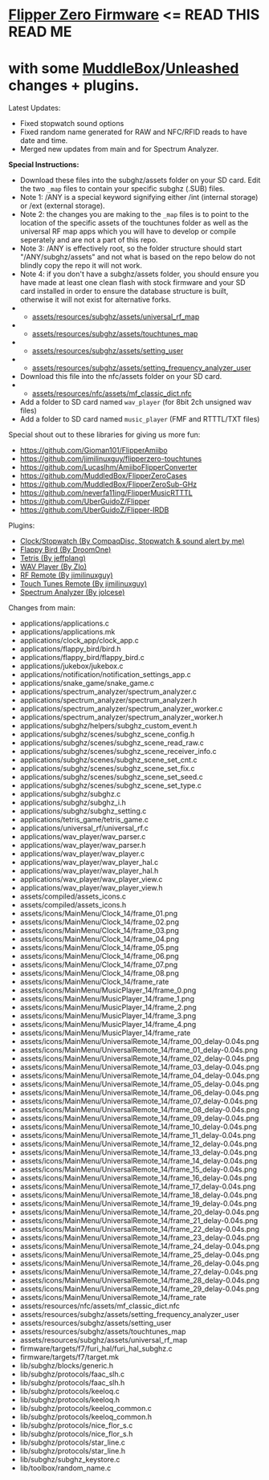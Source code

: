 
# [Flipper Zero Firmware](https://github.com/flipperdevices/flipperzero-firmware/blob/dev/ReadMe.md) <= READ THIS READ ME

# with some [MuddleBox](https://github.com/MuddledBox/flipperzero-firmware)/[Unleashed](https://github.com/Eng1n33r/flipperzero-firmware/tree/v0.58.1-CodeGrabber) changes + plugins.

Latest Updates:
- Fixed stopwatch sound options
- Fixed random name generated for RAW and NFC/RFID reads to have date and time.
- Merged new updates from main and for Spectrum Analyzer.

**Special Instructions:**
- Download these files into the subghz/assets folder on your SD card. Edit the two `_map` files to contain your specific subghz (.SUB) files.
- Note 1: /ANY is a special keyword signifying either /int (internal storage) or /ext (external storage).
- Note 2: the changes you are making to the `_map` files is to point to the location of the specific assets of the touchtunes folder as well as the universal RF map apps which you will have to develop or compile seperately and are not a part of this repo. 
- Note 3: /ANY is effectively root, so the folder structure should start "/ANY/subghz/assets" and not what is based on the repo below do not blindly copy the repo it will not work.
- Note 4: if you don't have a subghz/assets folder, you should ensure you have made at least one clean flash with stock firmware and your SD card installed in order to ensure the database structure is built, otherwise it will not exist for alternative forks.
- - [assets/resources/subghz/assets/universal_rf_map](https://github.com/RogueMaster/flipperzero-firmware-wPlugins/blob/dev/assets/resources/subghz/assets/universal_rf_map)
- - [assets/resources/subghz/assets/touchtunes_map](https://github.com/RogueMaster/flipperzero-firmware-wPlugins/blob/dev/assets/resources/subghz/assets/touchtunes_map)
- - [assets/resources/subghz/assets/setting_user](https://github.com/RogueMaster/flipperzero-firmware-wPlugins/blob/dev/assets/resources/subghz/assets/setting_user)
- - [assets/resources/subghz/assets/setting_frequency_analyzer_user](https://github.com/RogueMaster/flipperzero-firmware-wPlugins/blob/dev/assets/resources/subghz/assets/setting_frequency_analyzer_user)
- Download this file into the nfc/assets folder on your SD card. 
- - [assets/resources/nfc/assets/mf_classic_dict.nfc](https://github.com/RogueMaster/flipperzero-firmware-wPlugins/blob/dev/assets/resources/nfc/assets/mf_classic_dict.nfc)
- Add a folder to SD card named `wav_player` (for 8bit 2ch unsigned wav files) 
- Add a folder to SD card named `music_player` (FMF and RTTTL/TXT files)

Special shout out to these libraries for giving us more fun:
- https://github.com/Gioman101/FlipperAmiibo
- https://github.com/jimilinuxguy/flipperzero-touchtunes
- https://github.com/Lucaslhm/AmiiboFlipperConverter
- https://github.com/MuddledBox/FlipperZeroCases
- https://github.com/MuddledBox/FlipperZeroSub-GHz
- https://github.com/neverfa11ing/FlipperMusicRTTTL
- https://github.com/UberGuidoZ/Flipper
- https://github.com/UberGuidoZ/Flipper-IRDB

Plugins:
- [Clock/Stopwatch (By CompaqDisc, Stopwatch & sound alert by me)](https://gist.github.com/CompaqDisc/4e329c501bd03c1e801849b81f48ea61)
- [Flappy Bird (By DroomOne)](https://github.com/DroomOne/flipperzero-firmware/tree/dev/applications/flappy_bird)
- [Tetris (By jeffplang)](https://github.com/jeffplang/flipperzero-firmware/tree/tetris_game/applications/tetris_game)
- [WAV Player (By Zlo)](https://github.com/flipperdevices/flipperzero-firmware/tree/zlo/wav-player)
- [RF Remote (By jimilinuxguy)](https://github.com/jimilinuxguy/flipperzero-universal-rf-remote/tree/main/applications/universal_rf)
- [Touch Tunes Remote (By jimilinuxguy)](https://github.com/jimilinuxguy/flipperzero-universal-rf-remote/tree/028d615c83f059bb2c905530ddb3d4efbd3cbcae/applications/jukebox)
- [Spectrum Analyzer (By jolcese)](https://github.com/jolcese/flipperzero-firmware/tree/spectrum/applications/spectrum_analyzer)

Changes from main: 
 - applications/applications.c
 - applications/applications.mk
 - applications/clock_app/clock_app.c
 - applications/flappy_bird/bird.h
 - applications/flappy_bird/flappy_bird.c
 - applications/jukebox/jukebox.c
 - applications/notification/notification_settings_app.c
 - applications/snake_game/snake_game.c
 - applications/spectrum_analyzer/spectrum_analyzer.c
 - applications/spectrum_analyzer/spectrum_analyzer.h
 - applications/spectrum_analyzer/spectrum_analyzer_worker.c
 - applications/spectrum_analyzer/spectrum_analyzer_worker.h
 - applications/subghz/helpers/subghz_custom_event.h
 - applications/subghz/scenes/subghz_scene_config.h
 - applications/subghz/scenes/subghz_scene_read_raw.c
 - applications/subghz/scenes/subghz_scene_receiver_info.c
 - applications/subghz/scenes/subghz_scene_set_cnt.c
 - applications/subghz/scenes/subghz_scene_set_fix.c
 - applications/subghz/scenes/subghz_scene_set_seed.c
 - applications/subghz/scenes/subghz_scene_set_type.c
 - applications/subghz/subghz.c
 - applications/subghz/subghz_i.h
 - applications/subghz/subghz_setting.c
 - applications/tetris_game/tetris_game.c
 - applications/universal_rf/universal_rf.c
 - applications/wav_player/wav_parser.c
 - applications/wav_player/wav_parser.h
 - applications/wav_player/wav_player.c
 - applications/wav_player/wav_player_hal.c
 - applications/wav_player/wav_player_hal.h
 - applications/wav_player/wav_player_view.c
 - applications/wav_player/wav_player_view.h
 - assets/compiled/assets_icons.c
 - assets/compiled/assets_icons.h
 - assets/icons/MainMenu/Clock_14/frame_01.png
 - assets/icons/MainMenu/Clock_14/frame_02.png
 - assets/icons/MainMenu/Clock_14/frame_03.png
 - assets/icons/MainMenu/Clock_14/frame_04.png
 - assets/icons/MainMenu/Clock_14/frame_05.png
 - assets/icons/MainMenu/Clock_14/frame_06.png
 - assets/icons/MainMenu/Clock_14/frame_07.png
 - assets/icons/MainMenu/Clock_14/frame_08.png
 - assets/icons/MainMenu/Clock_14/frame_rate
 - assets/icons/MainMenu/MusicPlayer_14/frame_0.png
 - assets/icons/MainMenu/MusicPlayer_14/frame_1.png
 - assets/icons/MainMenu/MusicPlayer_14/frame_2.png
 - assets/icons/MainMenu/MusicPlayer_14/frame_3.png
 - assets/icons/MainMenu/MusicPlayer_14/frame_4.png
 - assets/icons/MainMenu/MusicPlayer_14/frame_rate
 - assets/icons/MainMenu/UniversalRemote_14/frame_00_delay-0.04s.png
 - assets/icons/MainMenu/UniversalRemote_14/frame_01_delay-0.04s.png
 - assets/icons/MainMenu/UniversalRemote_14/frame_02_delay-0.04s.png
 - assets/icons/MainMenu/UniversalRemote_14/frame_03_delay-0.04s.png
 - assets/icons/MainMenu/UniversalRemote_14/frame_04_delay-0.04s.png
 - assets/icons/MainMenu/UniversalRemote_14/frame_05_delay-0.04s.png
 - assets/icons/MainMenu/UniversalRemote_14/frame_06_delay-0.04s.png
 - assets/icons/MainMenu/UniversalRemote_14/frame_07_delay-0.04s.png
 - assets/icons/MainMenu/UniversalRemote_14/frame_08_delay-0.04s.png
 - assets/icons/MainMenu/UniversalRemote_14/frame_09_delay-0.04s.png
 - assets/icons/MainMenu/UniversalRemote_14/frame_10_delay-0.04s.png
 - assets/icons/MainMenu/UniversalRemote_14/frame_11_delay-0.04s.png
 - assets/icons/MainMenu/UniversalRemote_14/frame_12_delay-0.04s.png
 - assets/icons/MainMenu/UniversalRemote_14/frame_13_delay-0.04s.png
 - assets/icons/MainMenu/UniversalRemote_14/frame_14_delay-0.04s.png
 - assets/icons/MainMenu/UniversalRemote_14/frame_15_delay-0.04s.png
 - assets/icons/MainMenu/UniversalRemote_14/frame_16_delay-0.04s.png
 - assets/icons/MainMenu/UniversalRemote_14/frame_17_delay-0.04s.png
 - assets/icons/MainMenu/UniversalRemote_14/frame_18_delay-0.04s.png
 - assets/icons/MainMenu/UniversalRemote_14/frame_19_delay-0.04s.png
 - assets/icons/MainMenu/UniversalRemote_14/frame_20_delay-0.04s.png
 - assets/icons/MainMenu/UniversalRemote_14/frame_21_delay-0.04s.png
 - assets/icons/MainMenu/UniversalRemote_14/frame_22_delay-0.04s.png
 - assets/icons/MainMenu/UniversalRemote_14/frame_23_delay-0.04s.png
 - assets/icons/MainMenu/UniversalRemote_14/frame_24_delay-0.04s.png
 - assets/icons/MainMenu/UniversalRemote_14/frame_25_delay-0.04s.png
 - assets/icons/MainMenu/UniversalRemote_14/frame_26_delay-0.04s.png
 - assets/icons/MainMenu/UniversalRemote_14/frame_27_delay-0.04s.png
 - assets/icons/MainMenu/UniversalRemote_14/frame_28_delay-0.04s.png
 - assets/icons/MainMenu/UniversalRemote_14/frame_29_delay-0.04s.png
 - assets/icons/MainMenu/UniversalRemote_14/frame_rate
 - assets/resources/nfc/assets/mf_classic_dict.nfc
 - assets/resources/subghz/assets/setting_frequency_analyzer_user
 - assets/resources/subghz/assets/setting_user
 - assets/resources/subghz/assets/touchtunes_map
 - assets/resources/subghz/assets/universal_rf_map
 - firmware/targets/f7/furi_hal/furi_hal_subghz.c
 - firmware/targets/f7/target.mk
 - lib/subghz/blocks/generic.h
 - lib/subghz/protocols/faac_slh.c
 - lib/subghz/protocols/faac_slh.h
 - lib/subghz/protocols/keeloq.c
 - lib/subghz/protocols/keeloq.h
 - lib/subghz/protocols/keeloq_common.c
 - lib/subghz/protocols/keeloq_common.h
 - lib/subghz/protocols/nice_flor_s.c
 - lib/subghz/protocols/nice_flor_s.h
 - lib/subghz/protocols/star_line.c
 - lib/subghz/protocols/star_line.h
 - lib/subghz/subghz_keystore.c
 - lib/toolbox/random_name.c
